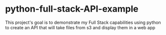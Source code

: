 # python-full-stack-API-example
This project's goal is to demonstrate my Full Stack capabilities using python to create an API that will take files from s3 and display them in a web app

